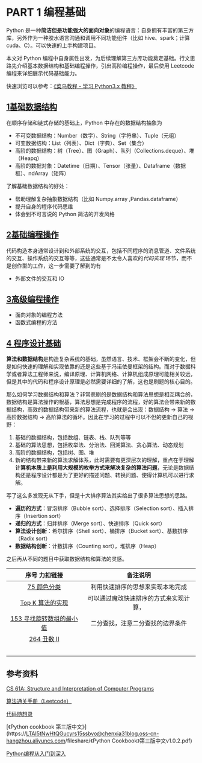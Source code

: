 # PART 1 编程基础

Python 是一种**简洁但是功能强大的面向对象**的编程语言：自身拥有丰富的第三方库，另外作为一种胶水语言沟通和调用不同功能组件（比如 hive、spark；计算 cuda、C）。可以快速的上手构建项目。

本文对 Python 编程中自身属性出发，为后续理解第三方库功能奠定基础。行文思路先介绍基本数据结构和基础编程操作，引出高阶编程操作，最后使用 Leetcode 编程来详细展示代码基础能力。

快速浏览可以参考：[《菜鸟教程 - 学习 Python3.x 教程》](https://www.runoob.com/python3/python3-tutorial.html)

##  [1基础数据结构](1基础数据结构) 

在顺序存储和链式存储的基础上，Python 中存在的数据结构抽象为

- 不可变数据结构：Number（数字）、String（字符串）、Tuple（元组）
- 可变数据结构：List（列表）、Dict（字典）、Set（集合）
- 高阶的数据结构：树（Tree）、图（Graph）、队列（Collections.deque）、堆（Heapq）
- 高阶的数据对象：Datetime（日期）、Tensor（张量）、Dataframe（数据框）、ndArray（矩阵）

了解基础数据结构的好处：

- 帮助理解复杂抽象数据结构（比如 Numpy.array ,Pandas.dataframe）
-  提升自身的程序代码思维
- 体会到不可言说的 Python 简洁的开发风格







##  [2基础编程操作](2基础编程操作) 

代码构造本身通常设计到和外部系统的交互，包括不同程序的消息管道、文件系统的交互、操作系统的交互等等，这些通常是不太令人喜欢的*代码实现* 环节，而不是创作型的工作，这一步需要了解到的有

- 外部文件的交互和 IO

##  [3高级编程操作](3高级编程操作) 

- 面向对象的编程方法
- 函数式编程的方法

##  [4 程序设计基础](Leetcode_template) 

**算法和数据结构**是构造复杂系统的基础，虽然语言、技术、框架会不断的变化，但是如何快速的理解和实现依靠的还是这些基于冯诺依曼框架的结构。而对于数据科学或者算法工程师来说，编译原理、计算机网络、计算机组成原理可能相关较远，但是其中的代码和程序设计原理是必然需要详细的了解，这也是刷题的核心目的。

那么如何学习数据结构和算法？非常悲剧的是数据结构和算法思想是相互耦合的，数据结构是算法操作的根基，算法思想是完成程序的流程，好的算法会带来新的数据结构，高效的数据结构带来新的算法流程，也就是会出现：数据结构 -> 算法 -> 高阶数据结构 -> 高阶算法的循环。因此在学习的过程中可以不但的更新自己的视野：

1. 基础的数据结构，包括数组、链表、栈、队列等等
2. 基础的算法思想，包括枚举法、分治法、回溯算法、贪心算法、动态规划
3. 高阶的数据结构，包括树、图、堆
4. 新的结构带来新的算法求解体系，此时需要有更深层次的理解，重点在于理解**计算机本质上是利用大规模的枚举方式来解决复杂的算法问题**，无论是数据结构还是程序设计都是为了更好的描述问题、转换问题、使得计算机可以进行求解。

写了这么多发现无从下手，但是十大排序算法其实给出了很多算法思想的思路。

- **遍历的方式**：冒泡排序（Bubble sort）、选择排序（Selection sort）、插入排序（Insertion sort）
- **递归的方式**：归并排序（Merge sort）、快速排序（Quick sort）
- **算法设计创新**：希尔排序（Shell sort）、桶排序（Bucket sort）、基数排序（Radix sort）
- **数据结构创新**：计数排序（Counting sort），堆排序（Heap）

之后再从不同的题目中获取数据结构和算法的灵感。

|                        序号 力扣链接                         |                备注说明                |
| :----------------------------------------------------------: | :------------------------------------: |
| [75 颜色分类](https://leetcode.cn/problems/sort-colors/description/) |    利用快速排序的思想来实现本地完成    |
| [Top K 算法的实现](https://juejin.cn/post/7059395546712604679) | 可以通过魔改快速排序的方式来实现计算， |
| [153 寻找旋转数组的最小值](https://leetcode.cn/problems/find-minimum-in-rotated-sorted-array/submissions/571789997/) |    二分查找，注意二分查找的边界条件    |
| [264 丑数 II](https://leetcode.cn/problems/ugly-number-ii/)  |                                        |
|                                                              |                                        |
|                                                              |                                        |
|                                                              |                                        |
|                                                              |                                        |
|                                                              |                                        |



## 参考资料

 [CS 61A: Structure and Interpretation of Computer Programs](https://cs61a.org/)

[算法通关手册（Leetcode）](https://algo.itcharge.cn/)

[代码随想录](https://programmercarl.com/)

[《Python cookbook 第三版中文》](https://LTAI5tNwHtQGucyrs15ssbvo@chenxia31blog.oss-cn-hangzhou.aliyuncs.com/fileshare/《Python Cookbook》第三版中文v1.0.2.pdf)

[Python编程从入门到深入](https://pythonhowto.readthedocs.io/zh-cn/latest/index.html)